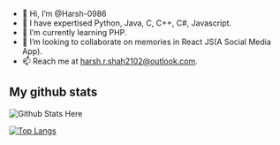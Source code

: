 - 👋 Hi, I’m @Harsh-0986
- 👀 I have expertised Python, Java, C, C++, C#, Javascript.
- 🌱 I’m currently learning PHP.
- 💞️ I’m looking to collaborate on memories in React JS(A Social Media App).
- 📫 Reach me at harsh.r.shah2102@outlook.com.

## My github stats

<img src="https://github-readme-stats.vercel.app/api?username=Harsh-0986&show_icons=true&title_color=ff0000&icon_color=bb2acf&text_color=c9cacc&bg_color=1d1f21" alt="Github Stats Here">


[![Top Langs](https://github-readme-stats.vercel.app/api/top-langs/?username=Harsh-0986)](https://github.com/Harsh-0986/github-readme-stats)
